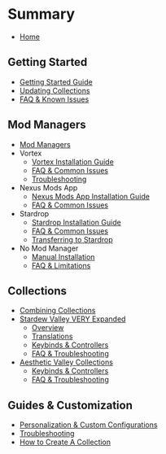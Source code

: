 # Summary
* [Home](home.md)

## Getting Started
* [Getting Started Guide](Getting%20Started/getting-started.md)
* [Updating Collections](Getting%20Started/updating-collections.md)
* [FAQ & Known Issues](Getting%20Started/faq-known-issues.md)

## Mod Managers
* [Mod Managers](Installation/index.md)
* Vortex
  * [Vortex Installation Guide](Installation/Vortex/installation.md)
  * [FAQ & Common Issues](Installation/Vortex/faq.md)
  * [Troubleshooting](Installation/Vortex/troubleshooting.md)
* Nexus Mods App
  * [Nexus Mods App Installation Guide](Installation/NMA/installation.md)
  * [FAQ & Common Issues](Installation/NMA/faq.md)
* Stardrop
  * [Stardrop Installation Guide](Installation/Stardrop/installation.md)
  * [FAQ & Common Issues](Installation/Stardrop/faq.md)
  * [Transferring to Stardrop](Installation/Stardrop/transfer-to-stardrop.md)
* No Mod Manager
  * [Manual Installation](Installation/Manual/installation.md)
  * [FAQ & Limitations](Installation/Manual/faq.md)

## Collections
* [Combining Collections](Collections/combining-collections.md)
* [Stardew Valley VERY Expanded](Collections/Stardew%20Valley%20VERY%20Expanded/)
  * [Overview](Collections/Stardew%20Valley%20VERY%20Expanded/overview.md)
  * [Translations](Collections/Stardew%20Valley%20VERY%20Expanded/translations.md)
  * [Keybinds & Controllers](Collections/Stardew%20Valley%20VERY%20Expanded/keybinds-controllers.md)
  * [FAQ & Troubleshooting](Collections/Stardew%20Valley%20VERY%20Expanded/faq.md)
* [Aesthetic Valley Collections](Collections/Aesthetic%20Valley/)
  * [Keybinds & Controllers](Collections/Aesthetic%20Valley/keybinds-controllers.md)
  * [FAQ & Troubleshooting](Collections/Aesthetic%20Valley/faq.md)

## Guides & Customization
* [Personalization & Custom Configurations](Guides/personalization.md)
* [Troubleshooting](Guides/troubleshooting.md)
* [How to Create A Collection](Guides/collection-creation.md)